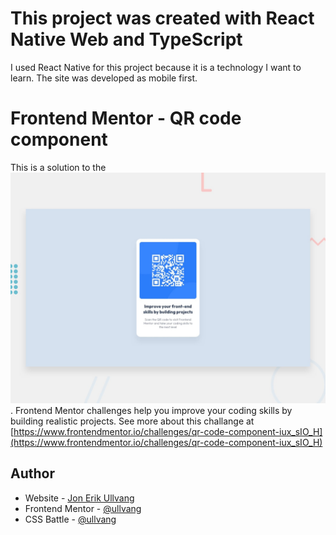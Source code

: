 # This project was created with React Native Web and TypeScript

I used React Native for this project because it is a technology I want to learn.
The site was developed as mobile first.

# Frontend Mentor - QR code component

This is a solution to the ![Design preview for the QR code component coding challenge](./design/desktop-preview.jpg). Frontend Mentor challenges help you improve your coding skills by building realistic projects.
See more about this challange at [https://www.frontendmentor.io/challenges/qr-code-component-iux_sIO_H](https://www.frontendmentor.io/challenges/qr-code-component-iux_sIO_H)

## Author

- Website - [Jon Erik Ullvang](https://jonerikullvang.no)
- Frontend Mentor - [@ullvang](https://www.frontendmentor.io/profile/ullvang)
- CSS Battle - [@ullvang](https://cssbattle.dev/player/ullvang)
